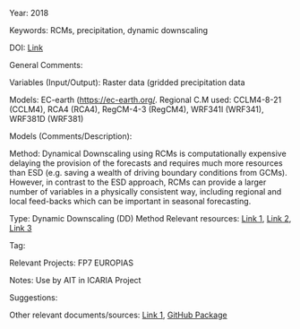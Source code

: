 Year: 2018 

Keywords: RCMs, precipitation, dynamic downscaling 

DOI: [Link](https://doi.org/10.1016/j.cliser.2017.11.003) 

General Comments: 

Variables (Input/Output): Raster data (gridded precipitation data 

Models: EC-earth (https://ec-earth.org/. Regional C.M used: CCLM4-8-21 (CCLM4), RCA4 (RCA4), RegCM-4-3 (RegCM4), WRF341I (WRF341), WRF381D (WRF381) 

Models (Comments/Description): 

Method: Dynamical Downscaling using RCMs is computationally expensive delaying the provision of the forecasts and requires much more resources than ESD (e.g. saving a wealth of driving boundary conditions from GCMs). However, in contrast to the ESD approach, RCMs can provide a larger number of variables in a physically consistent way, including regional and local feed-backs which can be important in seasonal forecasting. 
 
Type: Dynamic Downscaling (DD) Method 
Relevant resources: [Link 1](http://dx.doi.org/10.3402/tellusa.v63i4.15857), [Link 2](http://dx.doi.org/10.1175/JCLI-D-11-00441.1), [Link 3](http://dx.doi.org/10.1029/2011JD016997) 

Tag: 

Relevant Projects: FP7 EUROPIAS 

Notes: Use by AIT in ICARIA Project 

Suggestions: 

Other relevant documents/sources: [Link 1](https://doi.org/10.1016/j.cliser.2017.11.003), [GitHub Package](https://github.com/SantanderMetGroup/downscaleR)
